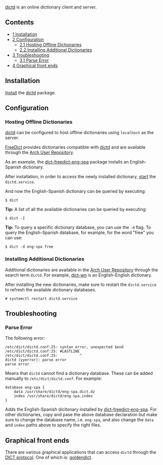 [dictd](http://sourceforge.net/projects/dict/) is an online dictionary client and server.

## Contents

*   [1 Installation](#Installation)
*   [2 Configuration](#Configuration)
    *   [2.1 Hosting Offline Dictionaries](#Hosting_Offline_Dictionaries)
    *   [2.2 Installing Additional Dictionaries](#Installing_Additional_Dictionaries)
*   [3 Troubleshooting](#Troubleshooting)
    *   [3.1 Parse Error](#Parse_Error)
*   [4 Graphical front ends](#Graphical_front_ends)

## Installation

[Install](/index.php/Install "Install") the [dictd](https://www.archlinux.org/packages/?name=dictd) package.

## Configuration

### Hosting Offline Dictionaries

[dictd](https://www.archlinux.org/packages/?name=dictd) can be configured to host offline dictionaries using `localhost` as the server.

[FreeDict](https://github.com/freedict) provides dictionaries compatible with [dictd](https://www.archlinux.org/packages/?name=dictd) and are available through the [Arch User Repository](/index.php/Arch_User_Repository "Arch User Repository").

As an example, the [dict-freedict-eng-spa](https://aur.archlinux.org/packages/dict-freedict-eng-spa/) package installs an English-Spanish dictionary.

After installation, in order to access the newly installed dictionary, [start](/index.php/Start "Start") the `dictd.service`.

And now the English-Spanish dictionary can be queried by executing:

```
$ dict 

```

**Tip:** A list of all the available dictionaries can be queried by executing:
```
$ dict -I

```

**Tip:** To query a specific dictionary database, you can use the `-d` flag. To query the English-Spanish database, for example, for the word "free" you can use:
```
$ dict -d eng-spa free

```

### Installing Additional Dictionaries

Additional dictionaries are available in the [Arch User Repository](/index.php/Arch_User_Repository "Arch User Repository") through the search term `dictd`. For example, [dict-wn](https://aur.archlinux.org/packages/dict-wn/) is an English-English dictionary.

After installing the new dictionaries, make sure to restart the `dictd.service` to refresh the available dictionary databases.

```
# systemctl restart dictd.service

```

## Troubleshooting

### Parse Error

The following error:

```
/etc/dict/dictd.conf:25: syntax error, unexpected $end
/etc/dict/dictd.conf:25: #LASTLINE
/etc/dict/dictd.conf:25:          ^
dictd (yyerror): parse error
parse error

```

Means that `dictd` cannot find a dictionary database. These can be added manually to `/etc/dict/dictd.conf`. For example:

```
database eng-spa {
	data /usr/share/dictd/eng-spa.dict.dz
	index /usr/share/dictd/eng-spa.index
}

```

Adds the English-Spanish dicitonary installed by [dict-freedict-eng-spa](https://aur.archlinux.org/packages/dict-freedict-eng-spa/). For other dictionaries, copy and pase the above database declaration but make sure to change the database name, i.e. `eng-spa`, and also change the `data` and `index` paths above to specify the right files.

## Graphical front ends

There are various graphical applications that can access `dictd` through the [DICT protocol](https://en.wikipedia.org/wiki/DICT "wikipedia:DICT"). One of which is: [goldendict](/index.php/Goldendict "Goldendict").